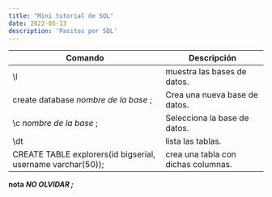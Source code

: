 ```yaml
---
title: "Mini tutorial de SQL"
date: 2022-05-13
description: 'Pasitos por SQL'
---
```


|Comando|Descripción|
|---|---|
| \l | muestra las bases de datos.|
|create database *nombre de la base* ; | Crea una nueva base de datos.|
|\c *nombre de la base* ; | Selecciona la base de datos.|
| \dt | lista las tablas. |
| CREATE TABLE explorers(id bigserial, username varchar(50));|crea una tabla con dichas columnas.|



**nota** ***NO OLVIDAR ;***

